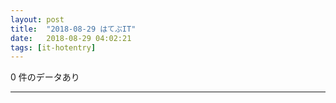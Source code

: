 ```yaml
---
layout: post
title:  "2018-08-29 はてぶIT"
date:   2018-08-29 04:02:21
tags: [it-hotentry]
---
```

0 件のデータあり

<hr>
